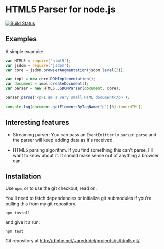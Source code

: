HTML5 Parser for node.js
========================

[![Build Status](https://travis-ci.org/aredridel/html5.svg?branch=master)](https://travis-ci.org/aredridel/html5)

Examples
--------

A simple example:

```javascript
var HTML5 = require('html5');
var jsdom = require('jsdom');
var core = jsdom.browserAugmentation(jsdom.level(3));

var impl = new core.DOMImplementation();
var document = impl.createDocument();
var parser = new HTML5.JSDOMParser(document, core);

parser.parse('<p>I am a very small HTML document</p>');

console.log(document.getElementsByTagName("p")[0].innerHTML);
```


Interesting features
--------------------

* Streaming parser: You can pass an `EventEmitter` to `parser.parse` and the
  parser will keep adding data as it's received.

* HTML5 parsing algorithm. If you find something this can't parse, I'll want
  to know about it. It should make sense out of anything a browser can.

Installation
-------------

Use `npm`, or to use the git checkout, read on.

You'll need to fetch dependencies or initialize git submodules if you're
pulling this from my git repository. 

	npm install

and give it a run:

	npm test

Git repository at http://dinhe.net/~aredridel/projects/js/html5.git/

